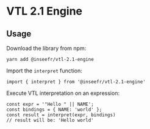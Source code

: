 # VTL 2.1 Engine

## Usage

Download the library from npm:

```
yarn add @inseefr/vtl-2.1-engine
```

Import the `interpret` function:

```
import { interpret } from '@inseefr/vtl-2.1-engine'
```

Execute VTL interpretation on an expression:

```
const expr = '"Hello " || NAME';
const bindings = { NAME: 'world' };
const result = interpret(expr, bindings)
// result will be: 'Hello world'
```
